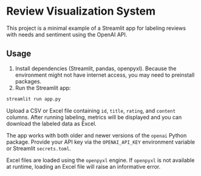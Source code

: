 # Review Visualization System

This project is a minimal example of a Streamlit app for labeling reviews with
needs and sentiment using the OpenAI API.

## Usage

1. Install dependencies (Streamlit, pandas, openpyxl). Because the environment
   might not have internet access, you may need to preinstall packages.
2. Run the Streamlit app:

```bash
streamlit run app.py
```

Upload a CSV or Excel file containing `id`, `title`, `rating`, and `content`
columns. After running labeling, metrics will be displayed and you can download
the labeled data as Excel.

The app works with both older and newer versions of the `openai` Python
package. Provide your API key via the `OPENAI_API_KEY` environment variable or
Streamlit `secrets.toml`.

Excel files are loaded using the `openpyxl` engine. If `openpyxl` is not
available at runtime, loading an Excel file will raise an informative error.

